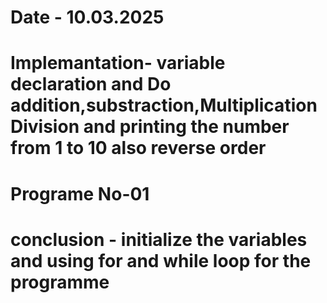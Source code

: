 # Date - 10.03.2025
# Implemantation- variable declaration and Do addition,substraction,Multiplication Division and printing the number from 1 to 10 also reverse order 
# Programe No-01

# conclusion - initialize the variables and using for and while loop for the programme